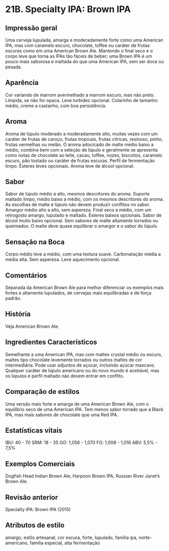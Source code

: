 # 21B. Specialty IPA: Brown IPA

## Impressão geral

Uma cerveja lupulada, amarga e moderadamente forte como uma American IPA, mas com caramelo escuro, chocolate, toffee ou caráter de frutas escuras como em uma American Brown Ale. Mantendo o final seco e o corpo leve que torna as IPAs tão fáceis de beber; uma Brown IPA é um pouco mais saborosa e maltada do que uma American IPA, sem ser doce ou pesada.

## Aparência

Cor variando de marrom avermelhado a marrom escuro, mas não preto. Límpida, se não for opaca. Leve turbidez opcional. Colarinho de tamanho médio, creme a castanho, com boa persistência.

## Aroma

Aroma de lúpulo moderado a moderadamente alto, muitas vezes com um caráter de frutas de caroço, frutas tropicais, frutas cítricas, resinoso, pinho, frutas vermelhas ou melão. O aroma adocicado de malte médio baixo a médio, combina bem com a seleção de lúpulo e geralmente se apresenta como notas de chocolate ao leite, cacau, toffee, nozes, biscoitos, caramelo escuro, pão tostado ou caráter de frutas escuras. Perfil de fermentação limpo. Ésteres leves opcionais. Aroma leve de álcool opcional.

## Sabor

Sabor de lúpulo médio a alto, mesmos descritores do aroma. Suporte maltado limpo, médio baixo a médio, com os mesmos descritores do aroma. As escolhas de malte e lúpulo não devem produzir conflitos no sabor. Amargor médio alto a alto, sem aspereza. Final seco a médio, com um retrogosto amargo, lupulado e maltado. Ésteres baixos opcionais. Sabor de álcool muito baixo opcional. Sem sabores de malte altamente torrados ou queimados. O malte deve quase equilibrar o amargor e o sabor do lúpulo.

## Sensação na Boca

Corpo médio leve a médio, com uma textura suave. Carbonatação média a média alta. Sem aspereza. Leve aquecimento opcional.

## Comentários

Separada da American Brown Ale para melhor diferenciar os exemplos mais fortes e altamente lupulados, de cervejas mais equilibradas e de força padrão.

## História

Veja American Brown Ale.

## Ingredientes Característicos

Semelhante a uma American IPA, mas com maltes crystal médio ou escuro, maltes tipo chocolate levemente torrados ou outros maltes de cor intermediária. Pode usar adjuntos de açúcar, incluindo açúcar mascavo. Qualquer caráter de lúpulo americano ou do novo mundo é aceitável, mas os lúpulos e perfil maltado não devem entrar em conflito.

## Comparação de estilos

Uma versão mais forte e amarga de uma American Brown Ale, com o equilíbrio seco de uma American IPA. Tem menos sabor torrado que a Black IPA, mas mais sabores de chocolate que uma Red IPA.

## Estatísticas vitais

IBU: 40 - 70
SRM: 18 - 35
GO: 1,056 - 1,070
FG: 1,008 - 1,016
ABV: 5,5% - 7,5%

## Exemplos Comerciais

Dogfish Head Indian Brown Ale, Harpoon Brown IPA, Russian River Janet’s Brown Ale.

## Revisão anterior

Specialty IPA: Brown IPA (2015)

## Atributos de estilo

amargo, estilo artesanal, cor escura, forte, lupulado, família ipa, norte-americano, família especial, alta fermentação